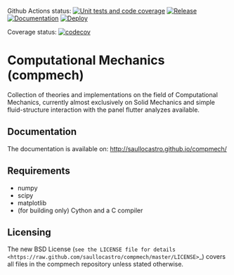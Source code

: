 Github Actions status:
[![Unit tests and code coverage](https://github.com/saullocastro/compmech/actions/workflows/pytest_and_coverage.yml/badge.svg)](https://github.com/saullocastro/compmech/actions/workflows/pytest_and_coverage.yml)
[![Release](https://github.com/saullocastro/compmech/actions/workflows/auto_release.yml/badge.svg)](https://github.com/saullocastro/compmech/actions/workflows/auto_release.yml)
[![Documentation](https://github.com/saullocastro/compmech/actions/workflows/auto_doc.yml/badge.svg)](https://github.com/saullocastro/compmech/actions/workflows/auto_doc.yml)
[![Deploy](https://github.com/saullocastro/compmech/actions/workflows/pythonpublish.yml/badge.svg)](https://github.com/saullocastro/compmech/actions/workflows/pythonpublish.yml)

Coverage status:
[![codecov](https://codecov.io/gh/saullocastro/compmech/branch/master/graph/badge.svg?token=12LJVZAYTL)](https://codecov.io/gh/saullocastro/compmech)


Computational Mechanics (compmech)
==================================

Collection of theories and implementations on the field of Computational
Mechanics, currently almost exclusively on Solid Mechanics and simple
fluid-structure interaction with the panel flutter analyzes available.

Documentation
-------------

The documentation is available on: http://saullocastro.github.io/compmech/

Requirements
------------
- numpy
- scipy
- matplotlib
- (for building only) Cython and a C compiler

Licensing
---------

The new BSD License (`see the LICENSE file for details
<https://raw.github.com/saullocastro/compmech/master/LICENSE>`_)
covers all files in the compmech repository unless stated otherwise.

